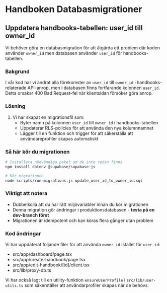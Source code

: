 # Handboken Databasmigrationer

## Uppdatera handbooks-tabellen: user_id till owner_id

Vi behöver göra en databasmigration för att åtgärda ett problem där koden använder `owner_id` men databasen använder `user_id` för handbooks-tabellen.

### Bakgrund

I vår kod har vi ändrat alla förekomster av `user_id` till `owner_id` i handbooks-relaterade API-anrop, men i databasen finns fortfarande kolonnen `user_id`. Detta orsakar 400 Bad Request-fel när klientsidan försöker göra anrop.

### Lösning

1. Vi har skapat en migrationsfil som:
   - Byter namn på kolonnen `user_id` till `owner_id` i handbooks-tabellen
   - Uppdaterar RLS-policies för att använda den nya kolumnnamnet
   - Lägger till en funktion och trigger för att säkerställa att användareprofiler skapas automatiskt

### Så här kör du migrationen

```bash
# Installera nödvändiga paket om de inte redan finns
npm install dotenv @supabase/supabase-js

# Kör migrationen
node scripts/run-migrations.js update_user_id_to_owner_id.sql
```

### Viktigt att notera

- Dubbelkolla att du har rätt miljövariabler innan du kör migrationen
- Denna migration gör ändringar i produktionsdatabasen - **testa på en dev-branch först**
- Migrationen är idempotent och kan köras flera gånger utan problem

### Kod ändringar

Vi har uppdaterat följande filer för att använda `owner_id` istället för `user_id`:

- src/app/dashboard/page.tsx
- src/app/create-handbook/page.tsx
- src/app/edit-handbook/[id]/client.tsx
- src/lib/proxy-db.ts

Vi har också lagt till en utility-funktion `ensureUserProfile` i `src/lib/user-utils.ts` som säkerställer att användarprofiler skapas när de behövs. 